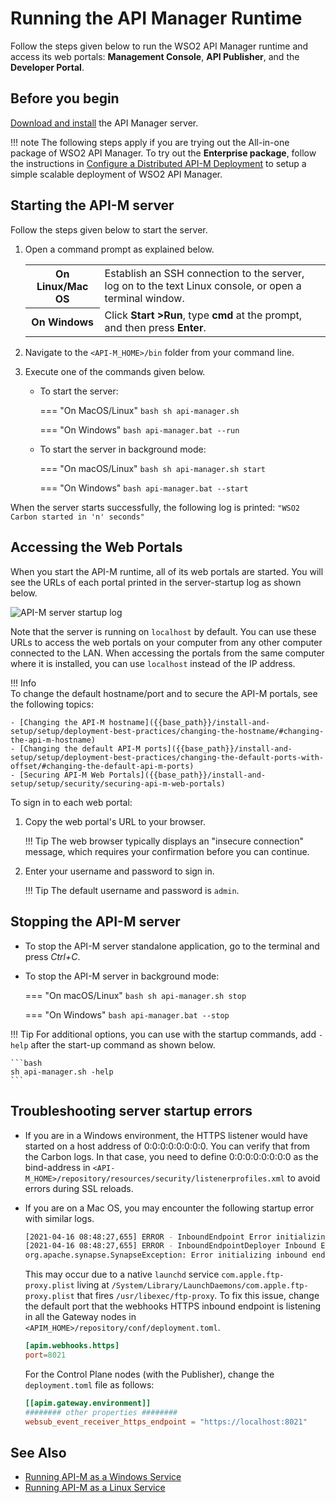 # Running the API Manager Runtime

Follow the steps given below to run the WSO2 API Manager runtime and access its web portals: **Management Console**, **API Publisher**, and the **Developer Portal**.

## Before you begin

[Download and install]({{base_path}}/install-and-setup/install/installing-the-product/installing-api-m-runtime) the API Manager server.

!!! note
    The following steps apply if you are trying out the All-in-one package of WSO2 API Manager. To try out the **Enterprise package**, follow the instructions in [Configure a Distributed API-M Deployment]({{base_path}}/install-and-setup/setup/distributed-deployment/deploying-wso2-api-m-in-a-distributed-setup/) to setup a simple scalable deployment of WSO2 API Manager.

## Starting the API-M server

Follow the steps given below to start the server.

1.  Open a command prompt as explained below.

    <table>
        <tr>
            <th>On <b>Linux/Mac OS</b></td>
            <td>Establish an SSH connection to the server, log on to the text Linux console, or open a terminal window.</td>
        </tr>
        <tr>
            <th>On <b>Windows</b></td>
            <td>Click <b>Start &gt;Run</b>, type <b>cmd</b> at the prompt, and then press <b>Enter</b>.</td>
        </tr>
    </table>     

2.  Navigate to the `<API-M_HOME>/bin` folder from your command line.
3.  Execute one of the commands given below.

    -   To start the server:

        === "On MacOS/Linux"
            ```bash
            sh api-manager.sh
            ```

        === "On Windows"
            ```bash
            api-manager.bat --run
            ```

    -   To start the server in background mode:

        === "On macOS/Linux"
            ```bash
            sh api-manager.sh start
            ```

        === "On Windows"
            ```bash
            api-manager.bat --start
            ```

When the server starts successfully, the following log is printed: `"WSO2 Carbon started in 'n' seconds"`

## Accessing the Web Portals

When you start the API-M runtime, all of its web portals are started. You will see the URLs of each portal printed in the server-startup log as shown below.

![API-M server startup log]({{base_path}}/assets/img/setup-and-install/running-product-mgt-console-url.png)

Note that the server is running on `localhost` by default. You can use these URLs to access the web portals on your computer from any other computer connected to the LAN. When accessing the portals from the same computer where it is installed, you can use `localhost` instead of the IP address.

!!! Info  
    To change the default hostname/port and to secure the API-M portals, see the following topics:

    - [Changing the API-M hostname]({{base_path}}/install-and-setup/setup/deployment-best-practices/changing-the-hostname/#changing-the-api-m-hostname)
    - [Changing the default API-M ports]({{base_path}}/install-and-setup/setup/deployment-best-practices/changing-the-default-ports-with-offset/#changing-the-default-api-m-ports)
    - [Securing API-M Web Portals]({{base_path}}/install-and-setup/setup/security/securing-api-m-web-portals)

To sign in to each web portal:

1.  Copy the web portal's URL to your browser.

    !!! Tip
        The web browser typically displays an "insecure connection" message, which requires your confirmation before you can continue.

2.  Enter your username and password to sign in.

    !!! Tip
        The default username and password is `admin`.

## Stopping the API-M server

-   To stop the API-M server standalone application, go to the terminal and press <i>Ctrl+C</i>.
-   To stop the API-M server in background mode:

    === "On macOS/Linux"
        ```bash
        sh api-manager.sh stop
        ```

    === "On Windows"
        ```bash
        api-manager.bat --stop
        ```

!!! Tip
    For additional options, you can use with the startup commands, add `-help` after the start-up command as shown below.

    ```bash
    sh api-manager.sh -help
    ```

## Troubleshooting server startup errors

-   If you are in a Windows environment, the HTTPS listener would have started on a host address of 0:0:0:0:0:0:0:0. You can verify that from the Carbon logs. In that case, you need to define 0:0:0:0:0:0:0:0 as the bind-address in `<API-M_HOME>/repository/resources/security/listenerprofiles.xml` to avoid errors during SSL reloads.
-   If you are on a Mac OS, you may encounter the following startup error with similar logs.

    ```bash
    [2021-04-16 08:48:27,655] ERROR - InboundEndpoint Error initializing inbound endpoint SecureWebhookServer
    [2021-04-16 08:48:27,655] ERROR - InboundEndpointDeployer Inbound Endpoint deployment from the file : /Users/sanjeewa/Downloads/wso2am-4.0.0/repository/deployment/server/synapse-configs/default/inbound-endpoints/SecureWebhookServer.xml : Failed.
    org.apache.synapse.SynapseException: Error initializing inbound endpoint SecureWebhookServer at org.apache.synapse.inbound.InboundEndpoint.init(InboundEndpoint.java:83) ~[synapse-core_2.1.7.wso2v227.jar:2.1.7-wso2v227]
    ```

    This may occur due to a native `launchd` service `com.apple.ftp-proxy.plist` living at `/System/Library/LaunchDaemons/com.apple.ftp-proxy.plist` that fires `/usr/libexec/ftp-proxy`. To fix this issue, change the default port that the webhooks HTTPS inbound endpoint is listening in all the Gateway nodes in `<APIM_HOME>/repository/conf/deployment.toml`.

    ```toml
    [apim.webhooks.https]
    port=8021
    ```

    For the Control Plane nodes (with the Publisher), change the `deployment.toml` file as follows:

    ```toml
    [[apim.gateway.environment]]
    ######## other properties ########
    websub_event_receiver_https_endpoint = "https://localhost:8021"
    ```

## See Also

-   [Running API-M as a Windows Service]({{base_path}}/install-and-setup/install/installing-the-product/installing-api-m-as-a-windows-service/)
-   [Running API-M as a Linux Service]({{base_path}}/install-and-setup/install/installing-the-product/installing-api-m-as-a-linux-service/)
